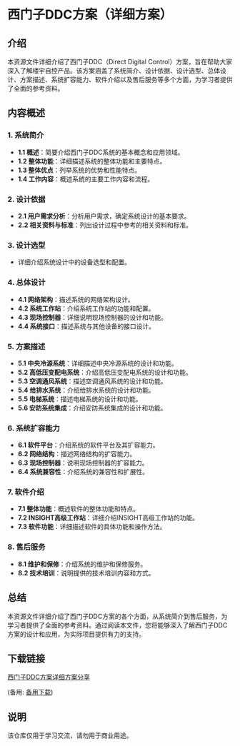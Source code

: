 # 西门子DDC方案（详细方案）

## 介绍

本资源文件详细介绍了西门子DDC（Direct Digital Control）方案，旨在帮助大家深入了解楼宇自控产品。该方案涵盖了系统简介、设计依据、设计选型、总体设计、方案描述、系统扩容能力、软件介绍以及售后服务等多个方面，为学习者提供了全面的参考资料。

## 内容概述

### 1. 系统简介
- **1.1 概述**：简要介绍西门子DDC系统的基本概念和应用领域。
- **1.2 整体功能**：详细描述系统的整体功能和主要特点。
- **1.3 整体优点**：列举系统的优势和性能特点。
- **1.4 工作内容**：概述系统的主要工作内容和流程。

### 2. 设计依据
- **2.1 用户需求分析**：分析用户需求，确定系统设计的基本要求。
- **2.2 相关资料与标准**：列出设计过程中参考的相关资料和标准。

### 3. 设计选型
- 详细介绍系统设计中的设备选型和配置。

### 4. 总体设计
- **4.1 网络架构**：描述系统的网络架构设计。
- **4.2 系统工作站**：介绍系统工作站的功能和配置。
- **4.3 现场控制器**：详细说明现场控制器的设计和功能。
- **4.4 系统接口**：描述系统与其他设备的接口设计。

### 5. 方案描述
- **5.1 中央冷源系统**：详细描述中央冷源系统的设计和功能。
- **5.2 高低压变配电系统**：介绍高低压变配电系统的设计和功能。
- **5.3 空调通风系统**：描述空调通风系统的设计和功能。
- **5.4 给排水系统**：介绍给排水系统的设计和功能。
- **5.5 电梯系统**：描述电梯系统的设计和功能。
- **5.6 安防系统集成**：介绍安防系统集成的设计和功能。

### 6. 系统扩容能力
- **6.1 软件平台**：介绍系统的软件平台及其扩容能力。
- **6.2 网络结构**：描述网络结构的扩容能力。
- **6.3 现场控制器**：说明现场控制器的扩容能力。
- **6.4 系统兼容性**：介绍系统的兼容性和扩展性。

### 7. 软件介绍
- **7.1 整体功能**：概述软件的整体功能和特点。
- **7.2 INSIGHT高级工作站**：详细介绍INSIGHT高级工作站的功能。
- **7.3 软件功能**：详细描述软件的具体功能和操作方法。

### 8. 售后服务
- **8.1 维护和保修**：介绍系统的维护和保修服务。
- **8.2 技术培训**：说明提供的技术培训内容和方式。

## 总结

本资源文件详细介绍了西门子DDC方案的各个方面，从系统简介到售后服务，为学习者提供了全面的参考资料。通过阅读本文件，您将能够深入了解西门子DDC方案的设计和应用，为实际项目提供有力的支持。

## 下载链接
[西门子DDC方案详细方案分享](https://pan.quark.cn/s/4e55b110908f) 

(备用: [备用下载](https://pan.baidu.com/s/1SBuF10AsWtb-4gAnhggTzQ?pwd=1234))

## 说明

该仓库仅用于学习交流，请勿用于商业用途。
